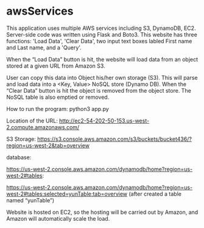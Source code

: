# awsServices

This application uses multiple AWS services including S3, DynamoDB, EC2. Server-side code was written using Flask and Boto3.
This website has three functions: 'Load Data', 'Clear Data', two input text boxes labled First name and Last name, and a 'Query'.

When the “Load Data” button is hit, the website will load data from an object stored at a given URL from Amazon S3. 

User can copy this data into Object his/her own storage (S3). This will parse and load data into a <Key, Value> NoSQL store (Dynamo DB).
When the “Clear Data” button is hit the object is removed from the object store. The NoSQL table is also emptied or removed.


How to run the program:
python3 app.py 

Location of the URL:
http://ec2-54-202-50-153.us-west-2.compute.amazonaws.com/


S3 Storage:
https://s3.console.aws.amazon.com/s3/buckets/bucket436/?region=us-west-2&tab=overview

database:

https://us-west-2.console.aws.amazon.com/dynamodb/home?region=us-west-2#tables:

https://us-west-2.console.aws.amazon.com/dynamodb/home?region=us-west-2#tables:selected=yunTable;tab=overview  (after created a table named “yunTable”)

Website is hosted on EC2, so the hosting will be carried out by Amazon, and Amazon will automatically scale the load. 

